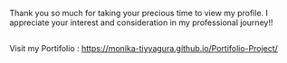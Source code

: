 Thank you so much for taking your precious time to view my profile. I appreciate your interest and consideration in my professional journey!!
##
 Visit my Portifolio : https://monika-tiyyagura.github.io/Portifolio-Project/
